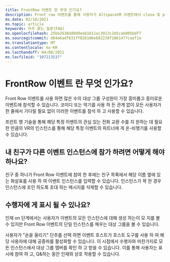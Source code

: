 ```yaml
---
title: FrontRow 이벤트 란 무엇 인가요?
description: Front row 이벤트를 통해 사용자가 AltspaceVR 이벤트에서 close 및 personal을 가져오는 방법을 알아보세요.
ms.date: 02/10/2021
ms.topic: article
keywords: 자주 묻는 질문(FAQ)
ms.openlocfilehash: 25bb2638dd0d9eeb1b11ac3913c1b5cab005bdf7
ms.sourcegitcommit: d84a6adf631ff02b106e682238f2861477caef1e
ms.translationtype: MT
ms.contentlocale: ko-KR
ms.lasthandoff: 04/08/2021
ms.locfileid: "107213537"
---
```

# <a name="what-are-frontrow-events"></a>FrontRow 이벤트 란 무엇 인가요? 

Front Row 이벤트를 사용 하면 많은 수의 대상 그룹 구성원이 가장 흥미롭고 흥미로운 이벤트에 참석할 수 있습니다. 코미디 또는 악기를 사용 하 든 관계 없이 모든 사용자가 한 줄에서 기다릴 필요 없이 이러한 이벤트를 참석 하 고 사용할 수 있습니다. 

프런트 행 기술을 통해 해당 특정 이벤트의 관심 있는 전화 교환 수를 지 원하는 데 필요한 만큼의 VR의 인스턴스를 통해 해당 특정 이벤트의 파트너에 게 온-비행기를 사용할 수 있습니다. 

## <a name="my-friends-are-in-a-different-instance-of-the-event-than-me-how-can-i-join-them"></a>내 친구가 다른 이벤트 인스턴스에 참가 하려면 어떻게 해야 하나요?

친구 중 하나가 Front Row 이벤트에 참여 한 후에는 친구 목록에서 해당 이름 옆에 있는 화살표를 사용 하 여 이벤트 인스턴스를 입력할 수 있습니다. 인스턴스가 꽉 찬 경우 인스턴스에 조인 하도록 초대 하는 메시지를 삭제할 수 있습니다. 

## <a name="can-the-performer-see-me"></a>수행자에 게 표시 될 수 있나요?

인재 on 단계에서는 사용자가 이벤트의 모든 인스턴스에 대해 생성 하는이 모 지를 볼 수 있지만 Front Row 이벤트의 단일 인스턴스를 채우는 대상 그룹을 볼 수 있습니다.

사용자가 "손을 올리기" 단추를 선택 하면 이벤트 호스트가 호스트 도구를 사용 하 여 해당 사용자에 대해 공중파를 활성화할 수 있습니다. 이 시점에서 수행자와 마찬가지로 모든 인스턴스에서 대상 그룹 멤버를 확인 하 고 받을 수 있습니다. 이를 통해 사용자는 표시에 참여 하 고, Q&하는 동안 인재와 상호 작용할 수 있습니다.